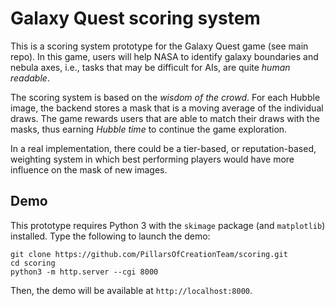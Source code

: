 # Galaxy Quest scoring system

This is a scoring system prototype for the Galaxy Quest game (see main repo).
In this game, users will help NASA to identify galaxy boundaries and nebula
axes, i.e., tasks that may be difficult for AIs, are quite *human readable*.

The scoring system is based on the *wisdom of the crowd*. For each Hubble image,
the backend stores a mask that is a moving average of the individual draws. The
game rewards users that are able to match their draws with the masks, thus
earning *Hubble time* to continue the game exploration.

In a real implementation, there could be a tier-based, or reputation-based,
weighting system in which best performing players would have more influence on
the mask of new images.

## Demo

This prototype requires Python 3 with the `skimage` package (and `matplotlib`)
installed. Type the following to launch the demo:

```
git clone https://github.com/PillarsOfCreationTeam/scoring.git
cd scoring
python3 -m http.server --cgi 8000
```

Then, the demo will be available at `http://localhost:8000`.
